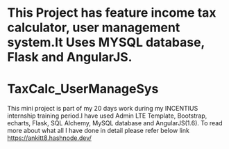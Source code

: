 
This Project has feature income tax calculator, user management system.It Uses MYSQL database, Flask and AngularJS.
=======
# TaxCalc_UserManageSys
This mini project is part of my 20 days work during my INCENTIUS internship training period.I have used Admin LTE Template, Bootstrap, echarts, Flask, SQL Alchemy, MySQL database and AngularJS(1.6).
To read more about what all I have done in detail please refer
 below link
 https://ankitt8.hashnode.dev/
